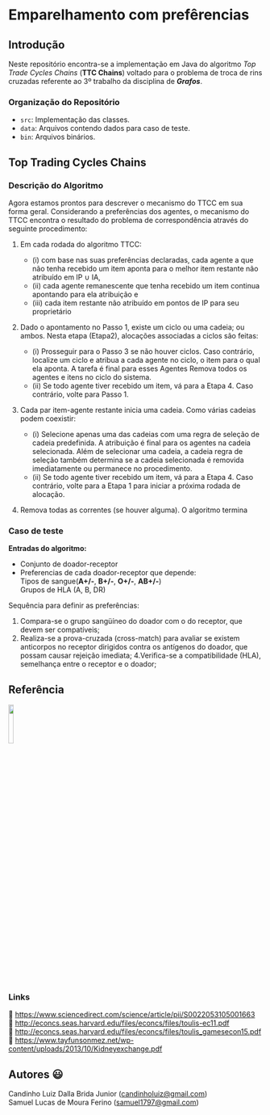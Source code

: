 # Emparelhamento com prefêrencias
## Introdução
Neste repositório encontra-se a implementação em Java do algoritmo _Top Trade Cycles Chains_ (**TTC Chains**) voltado para o problema de troca de rins cruzadas referente ao 3º trabalho da disciplina de ***Grafos***.

### Organização do Repositório  
  
* `src`: Implementação das classes.   
* `data`: Arquivos contendo dados para caso de teste. 
* `bin`: Arquivos binários.


## Top Trading Cycles Chains 
  
### Descrição do Algoritmo

Agora estamos prontos para descrever o mecanismo do TTCC em sua forma geral. Considerando a preferências dos agentes, o mecanismo do TTCC encontra o resultado do problema de correspondência 
através do seguinte procedimento:
1. Em cada rodada do algoritmo TTCC:
	- (i) com base nas suas preferências declaradas, cada agente a que não tenha recebido um item aponta para o melhor item restante não atribuído em IP ∪ IA, 
	- (ii) cada agente remanescente que tenha recebido um item continua apontando para ela
atribuição e 
	- (iii) cada item restante não atribuído em pontos de IP para seu proprietário
  

2. Dado o apontamento no Passo 1, existe um ciclo ou uma cadeia; ou ambos. Nesta etapa (Etapa2), alocações associadas a ciclos são feitas: 
	- (i) Prosseguir para o Passo 3 se não houver ciclos. Caso contrário, localize um ciclo e atribua a cada agente no ciclo, o item para o qual ela aponta. A tarefa é final para esses Agentes Remova todos os agentes e itens no ciclo do sistema.
	- (ii) Se todo agente tiver recebido um item, vá para a Etapa 4. Caso contrário, volte para Passo 1.
   

 3. Cada par item-agente restante inicia uma cadeia. Como várias cadeias podem coexistir:
	- (i) Selecione apenas uma das cadeias com uma regra de seleção de cadeia predefinida. A atribuição é final para os agentes na cadeia selecionada. Além de selecionar uma cadeia, a cadeia regra de seleção também determina se a cadeia selecionada é removida imediatamente
ou permanece no procedimento.
	- (ii) Se todo agente tiver recebido um item, vá para a Etapa 4. Caso contrário, volte para a Etapa 1 para iniciar a próxima rodada de alocação.
4. Remova todas as correntes (se houver alguma). O algoritmo termina


### Caso de teste


**Entradas do algoritmo:**  
  

- Conjunto de doador-receptor
- Preferencias de cada doador-receptor que depende:  
	Tipos de sangue(**A+/-**, **B+/-**, **O+/-**, **AB+/-**)  
	Grupos de HLA (A, B, DR)  
	

Sequência para definir as preferências:
1. Compara-se o grupo sangüíneo do doador com o do
receptor, que devem ser compatíveis;
3. Realiza-se a prova-cruzada (cross-match) para avaliar
se existem anticorpos no receptor dirigidos contra
os antígenos do doador, que possam causar rejeição
imediata;
4.Verifica-se a compatibilidade (HLA), semelhança entre
o receptor e o doador;

## Referência 


<img src="https://cdn-images-1.medium.com/max/982/1*AiTBjfsoj3emarTpaeNgKQ.png" data-canonical-src="https://junit.org/junit5" width="14%" />

### Links  

:link: <https://www.sciencedirect.com/science/article/pii/S0022053105001663>  
:link: <http://econcs.seas.harvard.edu/files/econcs/files/toulis-ec11.pdf>  
:link: <http://econcs.seas.harvard.edu/files/econcs/files/toulis_gamesecon15.pdf>  
:link: <https://www.tayfunsonmez.net/wp-content/uploads/2013/10/Kidneyexchange.pdf>

## Autores :smiley:
Candinho Luiz Dalla Brida Junior (<candinholuiz@gmail.com>)  
Samuel Lucas de Moura Ferino (<samuel1797@gmail.com>)  



